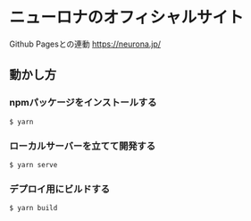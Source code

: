 # ニューロナのオフィシャルサイト
Github Pagesとの連動
https://neurona.jp/

## 動かし方

### npmパッケージをインストールする

```
$ yarn
```

### ローカルサーバーを立てて開発する

```
$ yarn serve
```

### デプロイ用にビルドする

```
$ yarn build
```
